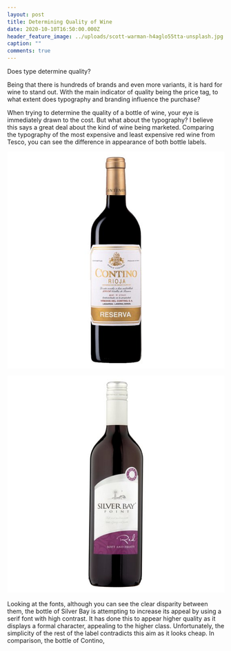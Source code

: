 ```yaml
---
layout: post
title: Determining Quality of Wine
date: 2020-10-10T16:50:00.000Z
header_feature_image: ../uploads/scott-warman-h4aglo55tta-unsplash.jpg
caption: ""
comments: true
---
```

Does type determine quality?

Being that there is hundreds of brands and even more variants, it is hard for wine to stand out. With the main indicator of quality being the price tag, to what extent does typography and branding influence the purchase?



When trying to determine the quality of a bottle of wine, your eye is immediately drawn to the cost. But what about the typography? I believe this says a great deal about the kind of wine being marketed. Comparing the typography of the most expensive and least expensive red wine from Tesco, you can see the difference in appearance of both bottle labels.

![Most Expensive Red Wine From Tesco - Contino Rioja Reserva - £25](../uploads/expensive-wine.jpg)

![Cheapest Red Wine From Tesco - Silver Bay Point Red - £3.25](../uploads/cheapest-wine.jpeg)

Looking at the fonts, although you can see the clear disparity between them, the bottle of Silver Bay is attempting to increase its appeal by using a serif font with high contrast. It has done this to appear higher quality as it displays a formal character, appealing to the higher class. Unfortunately, the simplicity of the rest of the label contradicts this aim as it looks cheap. In comparison, the bottle of Contino,